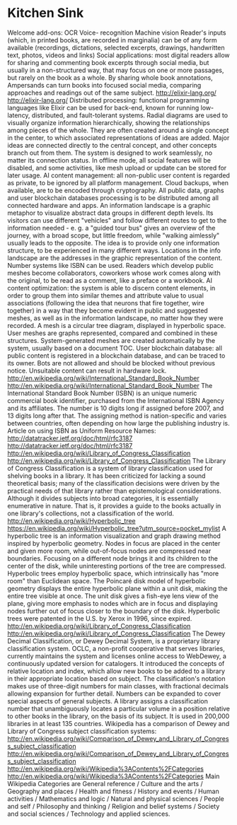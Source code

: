 # Kitchen Sink

Welcome add-ons: OCR Voice- recognition Machine vision
Reader's inputs (which, in printed books, are recorded in marginalia) can be of any form available (recordings, dictations, selected excerpts, drawings, handwritten text, photos, videos and links)
Social applications: ﻿most digital readers allow for sharing and commenting book excerpts through social media, but usually in a non-structured way, that may focus on one or more passages, but rarely on the book as a whole. By sharing whole book annotations, Ampersands can turn books into focused social media, comparing  approaches and readings out of the same subject.
http://elixir-lang.org/	http://elixir-lang.org/
Distributed processing: functional programming languages like Elixir can be used for back-end,  known for running low-latency, distributed, and fault-tolerant systems.
Radial diagrams are used to visually organize information hierarchically, showing the relationships among pieces of the whole. They are often created around a single concept in the center, to which associated representations of ideas are added. Major ideas are connected directly to the central concept, and other concepts branch out from them.
The system is designed to work seamlessly, no matter its connection status. In offline mode, all social features will be disabled, and some activities, like mesh upload or update can be stored for later usage.
AI content management: all non-public user content is regarded as private, to be ignored by all platform management. Cloud backups, when available, are to be encoded through cryptography. All public data, graphs and user blockchain databases processing is to be distributed among all connected hardware and apps.
An information landscape is a graphic metaphor to visualize abstract data groups in different depth levels. Its visitors can use different "vehicles" and follow different routes to get to the information needed - e. g. a "guided tour bus" gives an overview of the journey, with a broad scope, but little freedom, while "walking aimlessly" usually leads to the opposite. The idea is to provide only one information structure, to be experienced in many different ways.
Locations in the info landscape are the addresses in the graphic representation of the content. Number systems like ISBN can be used.
Readers which develop public meshes become ﻿collaborators, coworkers whose work comes along with the original, to be read as a comment, like a preface or a workbook.
AI content optimization: the system is able to discern content elements, in order to group them into similar themes and attribute value to usual associations (following the idea that neurons that fire together, wire together) in a way that they become evident in public and suggested meshes, as well as in the information landscape, no matter how they were recorded.
A mesh is a circular tree diagram, displayed in hyperbolic space. User meshes are graphs represented, compared and combined in these structures. System-generated meshes are  created automatically by the system, usually based on a document TOC.
User blockchain database: all public content is registered in a blockchain database, and can be traced to its owner. Bots are not allowed and should be blocked without previous notice. Unsuitable content can result in hardware lock.
http://en.wikipedia.org/wiki/International_Standard_Book_Number	http://en.wikipedia.org/wiki/International_Standard_Book_Number
The International Standard Book Number (ISBN) is an unique numeric commercial book identifier, purchased from the International ISBN Agency and its affiliates. The number is 10 digits long if assigned before 2007, and 13 digits long after that. The assigning method is nation-specific and varies between countries, often depending on how large the publishing industry is. Article on using ISBN as Uniform Resource Names: http://datatracker.ietf.org/doc/html/rfc3187	http://datatracker.ietf.org/doc/html/rfc3187
http://en.wikipedia.org/wiki/Library_of_Congress_Classification	http://en.wikipedia.org/wiki/Library_of_Congress_Classification
The Library of Congress Classification is a system of library classification used for shelving books in a library. It has been criticized for lacking a sound theoretical basis; many of the classification decisions were driven by the practical needs of that library rather than epistemological considerations. Although it divides subjects into broad categories, it is essentially enumerative in nature. That is, it provides a guide to the books actually in one library's collections, not a classification of the world.
http://en.wikipedia.org/wiki/Hyperbolic_tree	https://en.wikipedia.org/wiki/Hyperbolic_tree?utm_source=pocket_mylist
A hyperbolic tree is an information visualization and graph drawing method inspired by hyperbolic geometry. Nodes in focus are placed in the center and given more room, while out-of-focus nodes are compressed near  boundaries. Focusing on a different node brings it and its children to the center of the disk, while uninteresting portions of the tree are compressed. Hyperbolic trees employ hyperbolic space, which intrinsically has "more room" than Euclidean space. The Poincaré disk model of hyperbolic geometry displays the entire hyperbolic plane within a unit disk, making the entire tree visible at once. The unit disk gives a fish-eye lens view of the plane, giving more emphasis to nodes which are in focus and displaying nodes further out of focus closer to the boundary of the disk. Hyperbolic trees were patented in the U.S. by Xerox in 1996, since expired.
http://en.wikipedia.org/wiki/Library_of_Congress_Classification	http://en.wikipedia.org/wiki/Library_of_Congress_Classification
The Dewey Decimal Classification, or Dewey Decimal System, is a proprietary library classification system. OCLC, a non-profit cooperative that serves libraries, currently maintains the system and licenses online access to WebDewey, a continuously updated version for catalogers. It introduced the concepts of relative location and index, which allow new books to be added to a library in their appropriate location based on subject.  The classification's notation makes use of three-digit numbers for main classes, with fractional decimals allowing expansion for further detail. Numbers can be expanded to cover special aspects of general subjects. A library assigns a classification number that unambiguously locates a particular volume in a position relative to other books in the library, on the basis of its subject. It is used in 200,000 libraries in at least 135 countries. Wikipedia has a comparison of Dewey and Library of Congress subject classification systems: http://en.wikipedia.org/wiki/Comparison_of_Dewey_and_Library_of_Congress_subject_classification	http://en.wikipedia.org/wiki/Comparison_of_Dewey_and_Library_of_Congress_subject_classification
http://en.wikipedia.org/wiki/Wikipedia%3AContents%2FCategories	http://en.wikipedia.org/wiki/Wikipedia%3AContents%2FCategories
Main Wikipedia Categories are General reference / Culture and the arts /   Geography and places / Health and fitness / History and events / Human activities / Mathematics and logic / Natural and physical sciences / People and self / Philosophy and thinking / Religion and belief systems / Society and social sciences / Technology and applied sciences.
